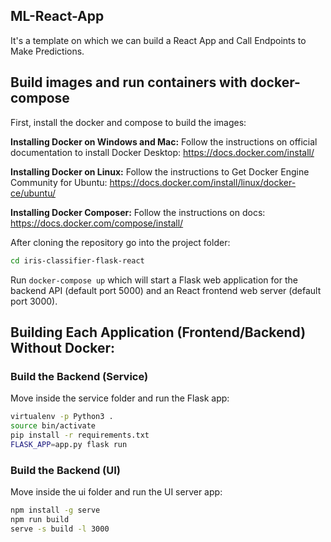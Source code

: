 ## ML-React-App
It's a template on which we can build a React App and Call Endpoints to Make Predictions.

## Build images and run containers with docker-compose

First, install the docker and compose to build the images:

**Installing Docker on Windows and Mac:**
Follow the instructions on official documentation to install Docker Desktop: https://docs.docker.com/install/

**Installing Docker on Linux:**
Follow the instructions to Get Docker Engine Community for Ubuntu: https://docs.docker.com/install/linux/docker-ce/ubuntu/ 

**Installing Docker Composer:**
Follow the instructions on docs: https://docs.docker.com/compose/install/

After cloning the repository go into the project folder:

```sh
cd iris-classifier-flask-react
```
Run ```docker-compose up``` which will start a Flask web application for the backend API (default port 5000) and an React frontend web server (default port 3000).


## Building Each Application (Frontend/Backend) Without Docker:

### Build the Backend (Service)
Move inside the service folder and run the Flask app:

```sh
virtualenv -p Python3 .
source bin/activate
pip install -r requirements.txt
FLASK_APP=app.py flask run
```

### Build the Backend (UI)
Move inside the ui folder and run the UI server app:

```sh
npm install -g serve
npm run build
serve -s build -l 3000
```
